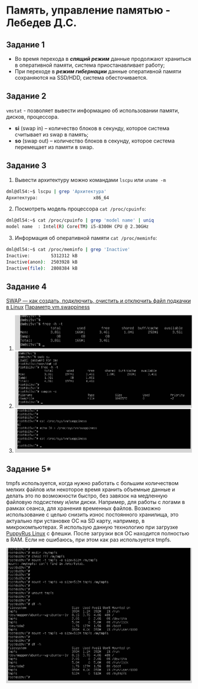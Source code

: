 # Память, управление памятью - Лебедев Д.С.
## Задание 1
- Во время перехода в ***спящий режим*** данные продолжают храниться в оперативной памяти, система приостанавливает работу;
 - При переходе в ***режим гибернации*** данные оперативной памяти сохраняются на SSD/HDD, система обесточивается.

## Задание 2
`vmstat` - позволяет вывести информацию об использовании памяти, дисков, процессора.   
- **si** (swap in) – количество блоков в секунду, которое система считывает из swap в память;
- **so** (swap out) – количество блоков в секунду, которое система перемещает из памяти в swap.

## Задание 3
1. Вывести архитектуру можно командами `lscpu` или `uname -m`
```bash
dml@dl54:~$ lscpu | grep 'Архитектура'
Архитектура:                     x86_64
```
2.  Посмотреть модель процессора `cat /proc/cpuinfo`:
```bash
dml@dl54:~$ cat /proc/cpuinfo | grep 'model name' | uniq
model name	: Intel(R) Core(TM) i5-8300H CPU @ 2.30GHz
```
3. Информация об оперативной памяти `cat /proc/meminfo`:
```bash
dml@dl54:~$ cat /proc/meminfo | grep 'Inactive'
Inactive:        5312312 kB
Inactive(anon):  2503928 kB
Inactive(file):  2808384 kB
```

## Задание 4
[SWAP — как создать, подключить, очистить и отключить файл подкачки в Linux](https://sheensay.ru/swap)
[Параметр vm.swappiness](https://help.ubuntu.ru/wiki/swap#%D0%BF%D0%B0%D1%80%D0%B0%D0%BC%D0%B5%D1%82%D1%80_vmswappiness)

1. ![](_attachments/02.02_SLINB-19_1.png)
4.  ![](_attachments/02.02_SLINB-19_4-5.png)
6. ![](_attachments/02.02_SLINB-19_6.png)

## Задание 5*
tmpfs используется, когда нужно работать с большим количеством мелких файлов или некоторое время хранить объемные данные и делать это по возможности быстро, без завязок на медленную файловую подсистему и/или диски. Например, для работы с логами в рамках сеанса, для хранения временных файлов.
Возможно использование с целью снизить износ постоянного хранилища, это актуально при установке ОС на SD карту, например, в микрокомпьютерах.
Я использую данную технологию при загрузке [PuppyRus Linux](https://ru.wikipedia.org/wiki/PuppyRus_Linux) с флешки. После загрузки вся ОС находится полностью в RAM. Если не ошибаюсь, при этом как раз используется tmpfs.

![](_attachments/02.02_SLINB-19_*.png)